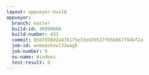 ```yaml
---
layout: appveyor-build
appveyor:
  branch: master
  build-id: 36999669
  build-number: 433
  commit: 85df958d2a47b175e33ed39527f65b867794bf2a
  job-id: wnmaeo5vwl32wagh
  job-number: 5
  os-name: Windows
  test-result: 0
---
```

